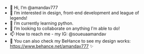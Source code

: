 - 👋 Hi, I’m @amandav777
- 👀 I’m interested in design, front-end development and league of legends!
- 🌱 I’m currently learning python.
- 💞️ I’m looking to collaborate on anything I'm able to do!
- 📫 How to reach me - my IG: @soueuaamandav
- 🎨 You can also check my BeHance to see my design works: https://www.behance.net/amandav777 ✨
<!---
amandav777/amandav777 is a ✨ special ✨ repository because its `README.md` (this file) appears on your GitHub profile.
You can click the Preview link to take a look at your changes.
--->
